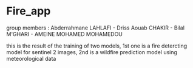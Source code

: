 # Fire_app
group members : Abderrahmane LAHLAFI - Driss Aouab CHAKIR - Bilal M'GHARI - AMEINE MOHAMED MOHAMEDOU

this is the result of the training of two models, 1st one is a fire detercting model for sentinel 2 images, 2nd is a wildfire prediction model using meteorological data
